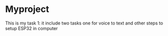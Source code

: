# Myproject
This is my task 1: it include two tasks one for voice to text and other steps to setup ESP32 in computer 
